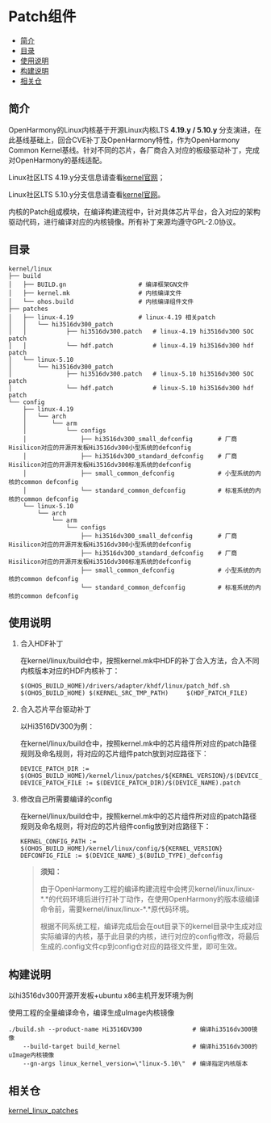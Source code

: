 # Patch组件<a name="ZH-CN_TOPIC_0000001078264110"></a>

-   [简介](#section11660541593)
-   [目录](#section21571344112)
-   [使用说明](#section1393789267)
-   [构建说明](#section19369206113115)
-   [相关仓](#section27639463106)

## 简介<a name="section11660541593"></a>

OpenHarmony的Linux内核基于开源Linux内核LTS **4.19.y / 5.10.y** 分支演进，在此基线基础上，回合CVE补丁及OpenHarmony特性，作为OpenHarmony Common Kernel基线。针对不同的芯片，各厂商合入对应的板级驱动补丁，完成对OpenHarmony的基线适配。

Linux社区LTS 4.19.y分支信息请查看[kernel官网](https://git.kernel.org/pub/scm/linux/kernel/git/stable/linux.git/log/?h=linux-4.19.y)；

Linux社区LTS 5.10.y分支信息请查看[kernel官网](https://git.kernel.org/pub/scm/linux/kernel/git/stable/linux.git/log/?h=linux-5.10.y)。

内核的Patch组成模块，在编译构建流程中，针对具体芯片平台，合入对应的架构驱动代码，进行编译对应的内核镜像。所有补丁来源均遵守GPL-2.0协议。

## 目录<a name="section21571344112"></a>

```
kernel/linux
├── build
│	├── BUILD.gn					# 编译框架GN文件
│	├── kernel.mk					# 内核编译文件
│	└── ohos.build					# 内核编译组件文件
├── patches
│	├── linux-4.19					# linux-4.19 相关patch
│	│   └── hi3516dv300_patch		
│	│   		├── hi3516dv300.patch	# linux-4.19 hi3516dv300 SOC patch
│	│   		└── hdf.patch			# linux-4.19 hi3516dv300 hdf patch
│	└── linux-5.10
│	    └── hi3516dv300_patch		
│	    		├── hi3516dv300.patch	# linux-5.10 hi3516dv300 SOC patch
│	    		└── hdf.patch			# linux-5.10 hi3516dv300 hdf patch
└── config
	├── linux-4.19
	│   └── arch
	│       └── arm
	│           └── configs
	│               ├── hi3516dv300_small_defconfig       # 厂商Hisilicon对应的开源开发板Hi3516dv300小型系统的defconfig
	│               ├── hi3516dv300_standard_defconfig    # 厂商Hisilicon对应的开源开发板Hi3516dv300标准系统的defconfig
	│               ├── small_common_defconfig            # 小型系统的内核的common defconfig
	│               └── standard_common_defconfig         # 标准系统的内核的common defconfig
	└── linux-5.10
	    └── arch
	        └── arm
	            └── configs
	                ├── hi3516dv300_small_defconfig       # 厂商Hisilicon对应的开源开发板Hi3516dv300小型系统的defconfig
	                ├── hi3516dv300_standard_defconfig    # 厂商Hisilicon对应的开源开发板Hi3516dv300标准系统的defconfig
	                ├── small_common_defconfig            # 小型系统的内核的common defconfig
	                └── standard_common_defconfig         # 标准系统的内核的common defconfig
```

## 使用说明<a name="section1393789267"></a>

1. 合入HDF补丁

	在kernel/linux/build仓中，按照kernel.mk中HDF的补丁合入方法，合入不同内核版本对应的HDF内核补丁：
	
	```
	$(OHOS_BUILD_HOME)/drivers/adapter/khdf/linux/patch_hdf.sh $(OHOS_BUILD_HOME) $(KERNEL_SRC_TMP_PATH)     $(HDF_PATCH_FILE)
	```

2. 合入芯片平台驱动补丁

	以Hi3516DV300为例：
	
	在kernel/linux/build仓中，按照kernel.mk中的芯片组件所对应的patch路径规则及命名规则，将对应的芯片组件patch放到对应路径下：
	
	```
	DEVICE_PATCH_DIR := $(OHOS_BUILD_HOME)/kernel/linux/patches/${KERNEL_VERSION}/$(DEVICE_NAME)_patch
	DEVICE_PATCH_FILE := $(DEVICE_PATCH_DIR)/$(DEVICE_NAME).patch
	```

3. 修改自己所需要编译的config

	在kernel/linux/build仓中，按照kernel.mk中的芯片组件所对应的patch路径规则及命名规则，将对应的芯片组件config放到对应路径下：
	
	```
	KERNEL_CONFIG_PATH := $(OHOS_BUILD_HOME)/kernel/linux/config/${KERNEL_VERSION}
	DEFCONFIG_FILE := $(DEVICE_NAME)_$(BUILD_TYPE)_defconfig
	```
	
	> **须知：** 
	>
	>由于OpenHarmony工程的编译构建流程中会拷贝kernel/linux/linux-\*\.\*的代码环境后进行打补丁动作，在使用OpenHarmony的版本级编译命令前，需要kernel/linux/linux-\*\.\*原代码环境。
	>
	>根据不同系统工程，编译完成后会在out目录下的kernel目录中生成对应实际编译的内核，基于此目录的内核，进行对应的config修改，将最后生成的\.config文件cp到config仓对应的路径文件里，即可生效。


## 构建说明<a name="section19369206113115"></a>

以hi3516dv300开源开发板+ubuntu x86主机开发环境为例

使用工程的全量编译命令，编译生成uImage内核镜像

```
./build.sh --product-name Hi3516DV300              # 编译hi3516dv300镜像
    --build-target build_kernel                    # 编译hi3516dv300的uImage内核镜像
    --gn-args linux_kernel_version=\"linux-5.10\"  # 编译指定内核版本
```

## 相关仓<a name="section27639463106"></a>

<u>kernel\_linux\_patches</u>

